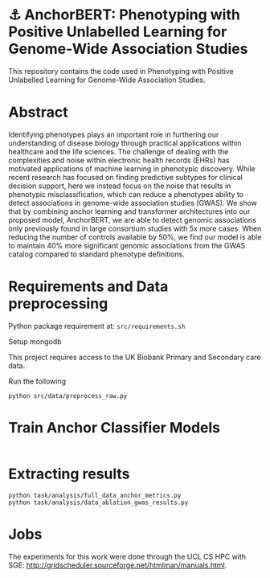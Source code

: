 # :anchor: AnchorBERT: Phenotyping with Positive Unlabelled Learning for Genome-Wide Association Studies

This repository contains the code used in Phenotyping with Positive Unlabelled Learning for Genome-Wide Association
Studies.

# Abstract

Identifying phenotypes plays an important role in furthering our understanding of disease biology through practical
applications within healthcare and the life sciences. The challenge of dealing with the complexities and noise within
electronic health records (EHRs) has motivated applications of machine learning in phenotypic discovery. While recent
research has focused on finding predictive subtypes for clinical decision support, here we instead focus on the noise
that results in phenotypic misclassification, which can reduce a phenotypes ability to detect associations in
genome-wide association studies
(GWAS). We show that by combining anchor learning and transformer architectures into our proposed model, AnchorBERT, we
are able to detect genomic associations only previously found in large consortium studies with 5x more cases. When
reducing the number of controls available by 50%, we find our model is able to maintain 40% more significant genomic
associations from the GWAS catalog compared to standard phenotype definitions.

# Requirements and Data preprocessing

Python package requirement at: `src/requirements.sh`

Setup mongodb

This project requires access to the UK Biobank Primary and Secondary care data.

Run the following 
```{zsh}
python src/data/preprocess_raw.py
```

# Train Anchor Classifier Models

```{zsh}

```

# Extracting results

```{zsh}
python task/analysis/full_data_anchor_metrics.py
python task/analysis/data_ablation_gwas_results.py

```

# Jobs

The experiments for this work were done through the UCL CS HPC with
SGE: http://gridscheduler.sourceforge.net/htmlman/manuals.html.
